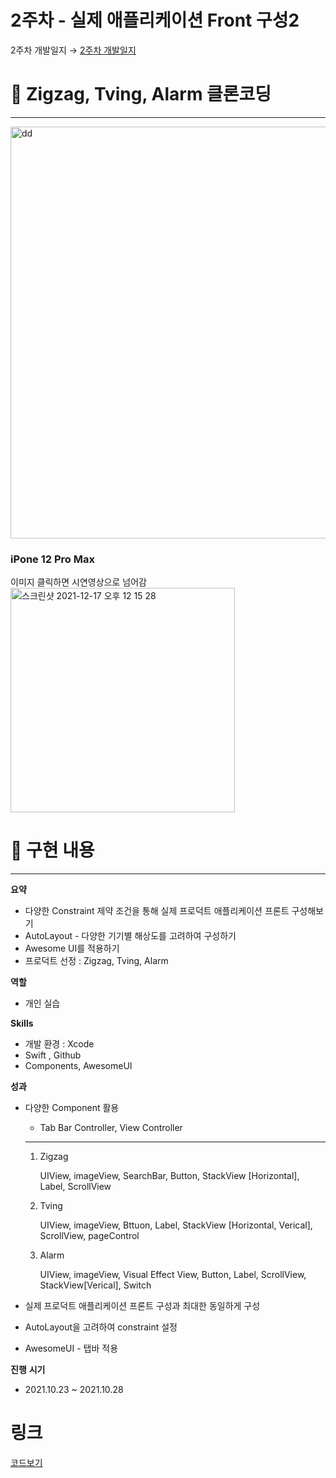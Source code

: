 # 2주차 - 실제 애플리케이션 Front 구성2

2주차 개발일지 →  [2주차 개발일지](https://www.notion.so/2-a69cf12c4f5147e3b36e1fc5e3edfa83) 

# 📝 Zigzag, Tving, Alarm 클론코딩

---

<img width="659" alt="dd" src="https://user-images.githubusercontent.com/55241258/146473134-9c15e77a-8dcc-4ec0-b61f-c2736d7f4958.png">

### iPone 12 Pro Max

이미지 클릭하면 시연영상으로 넘어감 <br>
<a href="https://www.youtube.com/watch?v=lH6S8_4c24E"> <img width="359" alt="스크린샷 2021-12-17 오후 12 15 28" src="https://user-images.githubusercontent.com/55241258/146483219-60082282-8b28-47cc-8610-2b92acc750b1.png"></a>

# 📝  구현 내용

---

**요약**

- 다양한 Constraint 제약 조건을 통해 실제 프로덕트 애플리케이션 프론트 구성해보기
- AutoLayout - 다양한 기기별 해상도를 고려하여 구성하기
- Awesome UI를 적용하기
- 프로덕트 선정 : Zigzag, Tving, Alarm

**역할**

- 개인 실습

**Skills**

- 개발 환경 : Xcode
- Swift , Github
- Components, AwesomeUI

**성과**

- 다양한 Component 활용
    - Tab Bar Controller, View Controller
    
    ---
    
    1. Zigzag
        
        UIView, imageView, SearchBar, Button, StackView [Horizontal], Label, ScrollView
        
    2. Tving
        
        UIView, imageView, Bttuon, Label, StackView [Horizontal, Verical], ScrollView, pageControl 
        
    3. Alarm
        
        UIView, imageView, Visual Effect View, Button, Label, ScrollView, StackView[Verical], Switch
        
- 실제 프로덕트 애플리케이션 프론트 구성과 최대한 동일하게 구성
- AutoLayout을 고려하여 constraint 설정
- AwesomeUI - 탭바 적용

**진행** **시기**

- 2021.10.23 ~ 2021.10.28

# 링크
<a href="https://github.com/LeeHa-Yeon/RisingCamp_re/tree/main/2%EC%A3%BC%EC%B0%A8/ManyCloneCoding"> 코드보기 </a>


